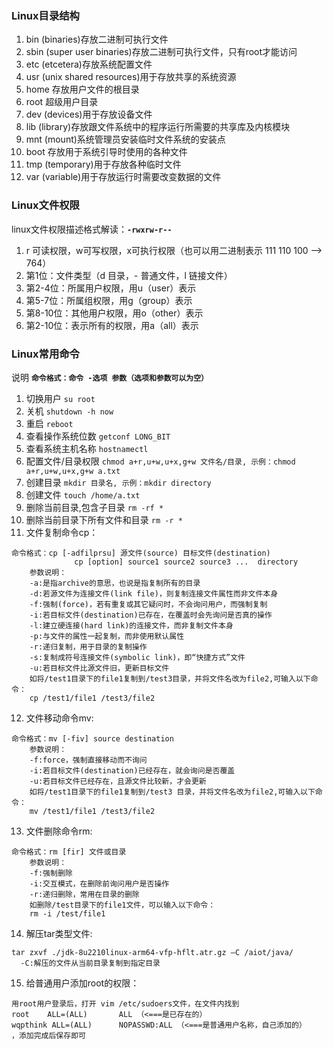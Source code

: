 ### Linux目录结构
1. bin (binaries)存放二进制可执行文件
2. sbin (super user binaries)存放二进制可执行文件，只有root才能访问
3. etc (etcetera)存放系统配置文件
4. usr (unix shared resources)用于存放共享的系统资源
5. home 存放用户文件的根目录
6. root 超级用户目录
7. dev (devices)用于存放设备文件
8. lib (library)存放跟文件系统中的程序运行所需要的共享库及内核模块
9. mnt (mount)系统管理员安装临时文件系统的安装点
10. boot 存放用于系统引导时使用的各种文件
11. tmp (temporary)用于存放各种临时文件
12. var (variable)用于存放运行时需要改变数据的文件

### Linux文件权限
linux文件权限描述格式解读：**`-rwxrw-r--`**
1. r 可读权限，w可写权限，x可执行权限（也可以用二进制表示 111 110 100 --> 764）
2. 第1位：文件类型（d 目录，- 普通文件，l 链接文件）
3. 第2-4位：所属用户权限，用u（user）表示
4. 第5-7位：所属组权限，用g（group）表示
5. 第8-10位：其他用户权限，用o（other）表示
6. 第2-10位：表示所有的权限，用a（all）表示

### Linux常用命令
说明 **`命令格式：命令 -选项 参数（选项和参数可以为空）`**
1. 切换用户 `su root`
2. 关机 `shutdown -h now`
3. 重启 `reboot`
4. 查看操作系统位数 `getconf LONG_BIT`
5. 查看系统主机名称 `hostnamectl`
6. 配置文件/目录权限 `chmod a+r,u+w,u+x,g+w 文件名/目录, 示例：chmod a+r,u+w,u+x,g+w a.txt`
7. 创建目录 `mkdir 目录名, 示例：mkdir directory`
8. 创建文件 `touch /home/a.txt`
9. 删除当前目录,包含子目录 `rm -rf *`
10. 删除当前目录下所有文件和目录 `rm -r *`
11. 文件复制命令cp：
```
命令格式：cp [-adfilprsu] 源文件(source) 目标文件(destination)
              cp [option] source1 source2 source3 ...  directory
    参数说明：
    -a:是指archive的意思，也说是指复制所有的目录
    -d:若源文件为连接文件(link file)，则复制连接文件属性而非文件本身
    -f:强制(force)，若有重复或其它疑问时，不会询问用户，而强制复制
    -i:若目标文件(destination)已存在，在覆盖时会先询问是否真的操作
    -l:建立硬连接(hard link)的连接文件，而非复制文件本身
    -p:与文件的属性一起复制，而非使用默认属性
    -r:递归复制，用于目录的复制操作
    -s:复制成符号连接文件(symbolic link)，即“快捷方式”文件
    -u:若目标文件比源文件旧，更新目标文件
    如将/test1目录下的file1复制到/test3目录，并将文件名改为file2,可输入以下命令：
    cp /test1/file1 /test3/file2
```
12. 文件移动命令mv:
```
命令格式：mv [-fiv] source destination
    参数说明：
    -f:force，强制直接移动而不询问
    -i:若目标文件(destination)已经存在，就会询问是否覆盖
    -u:若目标文件已经存在，且源文件比较新，才会更新
    如将/test1目录下的file1复制到/test3 目录，并将文件名改为file2,可输入以下命令：
    mv /test1/file1 /test3/file2
```
13. 文件删除命令rm:
```
命令格式：rm [fir] 文件或目录
    参数说明：
    -f:强制删除
    -i:交互模式，在删除前询问用户是否操作
    -r:递归删除，常用在目录的删除
    如删除/test目录下的file1文件，可以输入以下命令：
    rm -i /test/file1

```
14. 解压tar类型文件:
```
tar zxvf ./jdk-8u2210linux-arm64-vfp-hflt.atr.gz –C /aiot/java/
  -C:解压的文件从当前目录复制到指定目录
```

15. 给普通用户添加root的权限：
```
用root用户登录后，打开 vim /etc/sudoers文件，在文件内找到
root    ALL=(ALL)       ALL （<===是已存在的）
wqpthink ALL=(ALL)      NOPASSWD:ALL （<===是普通用户名称，自己添加的）
，添加完成后保存即可
```




